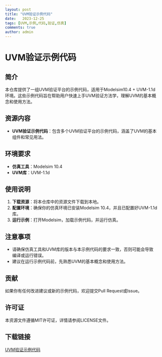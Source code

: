 ```yaml
---
layout: post
title: "UVM验证示例代码"
date:   2023-12-25
tags: [UVM,示例,代码,验证,仿真]
comments: true
author: admin
---
```

# UVM验证示例代码

## 简介
本仓库提供了一组UVM验证平台的示例代码，适用于Modelsim10.4 + UVM-1.1d环境。这些示例代码旨在帮助用户快速上手UVM验证方法学，理解UVM的基本概念和使用方法。

## 资源内容
- **UVM验证示例代码**：包含多个UVM验证平台的示例代码，涵盖了UVM的基本组件和常见用法。

## 环境要求
- **仿真工具**：Modelsim 10.4
- **UVM库**：UVM-1.1d

## 使用说明
1. **下载资源**：将本仓库中的资源文件下载到本地。
2. **配置环境**：确保你的仿真环境已安装Modelsim 10.4，并且已配置好UVM-1.1d库。
3. **运行示例**：打开Modelsim，加载示例代码，并运行仿真。

## 注意事项
- 请确保仿真工具和UVM库的版本与本示例代码的要求一致，否则可能会导致编译或运行错误。
- 建议在运行示例代码前，先熟悉UVM的基本概念和使用方法。

## 贡献
如果你有任何改进建议或新的示例代码，欢迎提交Pull Request或Issue。

## 许可证
本资源文件遵循MIT许可证，详情请参阅LICENSE文件。

## 下载链接

[UVM验证示例代码](https://pan.quark.cn/s/d12f82401157)